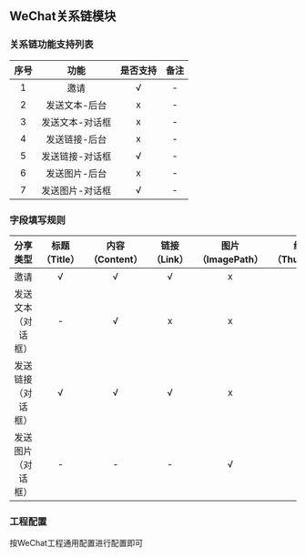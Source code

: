 ## WeChat关系链模块

### 关系链功能支持列表

| 序号 | 功能 | 是否支持 | 备注 |
| :--: | :--: | :----: | :--: |
| 1 | 邀请 |  √ | - |
| 2 | 发送文本-后台 | x | - |
| 3 | 发送文本-对话框 | x | - |
| 4 | 发送链接-后台 | x | - |
| 5 | 发送链接-对话框 | √ | - |
| 6 | 发送图片-后台 | x | - |
| 7 | 发送图片-对话框 | √ | - |


### 字段填写规则

| 分享类型 | 标题（Title）| 内容（Content）| 链接（Link）| 图片（ImagePath） | 缩略图（ThumbPath）|
| :--: | :--: | :--: | :--: | :--: | :--: |
| 邀请 | √ | √ | √ | x | √ |
| 发送文本（对话框） | - | √ | x | x | x |
| 发送链接（对话框） | √ | √ | √ | x | √ |
| 发送图片（对话框） | - | - | - | √ | √ |

### 工程配置
  
按WeChat工程通用配置进行配置即可

